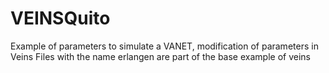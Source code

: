 # VEINSQuito
Example of parameters to simulate a VANET, modification of parameters in Veins
Files with the name erlangen are part of the base example of veins
